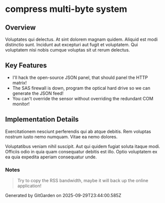 # compress multi-byte system

## Overview
Voluptates qui delectus. At sint dolorem magnam quidem. Aliquid est modi distinctio sunt. Incidunt aut excepturi aut fugit et voluptatem. Qui voluptatem nisi nobis cumque voluptas sit ut rerum delectus.

## Key Features
- I'll hack the open-source JSON panel, that should panel the HTTP matrix!
- The SAS firewall is down, program the optical hard drive so we can generate the JSON feed!
- You can't override the sensor without overriding the redundant COM monitor!

## Implementation Details
Exercitationem nesciunt perferendis qui ab atque debitis. Rem voluptas nostrum iusto nemo numquam. Vitae ea nemo dolores.
 Voluptatibus veniam nihil suscipit. Aut qui quidem fugiat soluta itaque modi. Officiis odio in quia quam consequatur debitis est illo. Optio voluptatem ex ea quia expedita aperiam consequatur unde.

### Notes
> Try to copy the RSS bandwidth, maybe it will back up the online application!

Generated by GitGarden on 2025-09-29T23:44:00.585Z